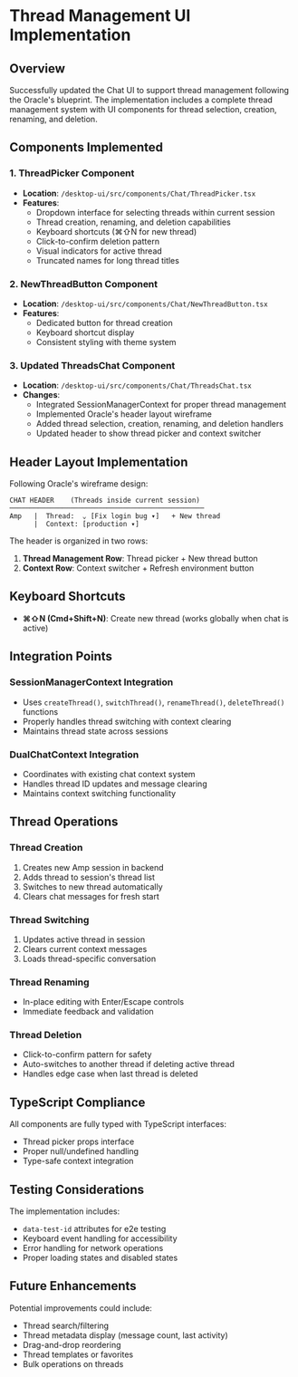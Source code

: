 # Thread Management UI Implementation

## Overview

Successfully updated the Chat UI to support thread management following the Oracle's blueprint. The implementation includes a complete thread management system with UI components for thread selection, creation, renaming, and deletion.

## Components Implemented

### 1. ThreadPicker Component
- **Location**: `/desktop-ui/src/components/Chat/ThreadPicker.tsx`
- **Features**:
  - Dropdown interface for selecting threads within current session
  - Thread creation, renaming, and deletion capabilities
  - Keyboard shortcuts (⌘⇧N for new thread)
  - Click-to-confirm deletion pattern
  - Visual indicators for active thread
  - Truncated names for long thread titles

### 2. NewThreadButton Component
- **Location**: `/desktop-ui/src/components/Chat/NewThreadButton.tsx`
- **Features**:
  - Dedicated button for thread creation
  - Keyboard shortcut display
  - Consistent styling with theme system

### 3. Updated ThreadsChat Component
- **Location**: `/desktop-ui/src/components/Chat/ThreadsChat.tsx`
- **Changes**:
  - Integrated SessionManagerContext for proper thread management
  - Implemented Oracle's header layout wireframe
  - Added thread selection, creation, renaming, and deletion handlers
  - Updated header to show thread picker and context switcher

## Header Layout Implementation

Following Oracle's wireframe design:

```
CHAT HEADER    (Threads inside current session)
────────────────────────────────────────────────
Amp   |  Thread:  ⌄ [Fix login bug ▾]   + New thread
      |  Context: [production ▾]
```

The header is organized in two rows:
1. **Thread Management Row**: Thread picker + New thread button
2. **Context Row**: Context switcher + Refresh environment button

## Keyboard Shortcuts

- **⌘⇧N (Cmd+Shift+N)**: Create new thread (works globally when chat is active)

## Integration Points

### SessionManagerContext Integration
- Uses `createThread()`, `switchThread()`, `renameThread()`, `deleteThread()` functions
- Properly handles thread switching with context clearing
- Maintains thread state across sessions

### DualChatContext Integration
- Coordinates with existing chat context system
- Handles thread ID updates and message clearing
- Maintains context switching functionality

## Thread Operations

### Thread Creation
1. Creates new Amp session in backend
2. Adds thread to session's thread list
3. Switches to new thread automatically
4. Clears chat messages for fresh start

### Thread Switching
1. Updates active thread in session
2. Clears current context messages
3. Loads thread-specific conversation

### Thread Renaming
- In-place editing with Enter/Escape controls
- Immediate feedback and validation

### Thread Deletion
- Click-to-confirm pattern for safety
- Auto-switches to another thread if deleting active thread
- Handles edge case when last thread is deleted

## TypeScript Compliance

All components are fully typed with TypeScript interfaces:
- Thread picker props interface
- Proper null/undefined handling
- Type-safe context integration

## Testing Considerations

The implementation includes:
- `data-test-id` attributes for e2e testing
- Keyboard event handling for accessibility
- Error handling for network operations
- Proper loading states and disabled states

## Future Enhancements

Potential improvements could include:
- Thread search/filtering
- Thread metadata display (message count, last activity)
- Drag-and-drop reordering
- Thread templates or favorites
- Bulk operations on threads

